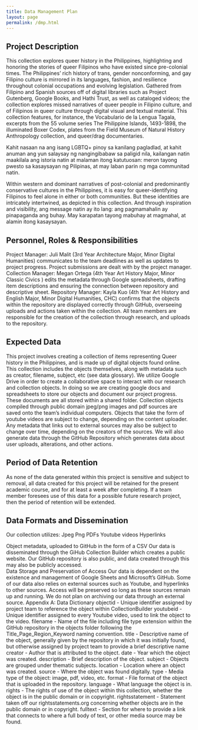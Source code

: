 ```yaml
---
title: Data Management Plan
layout: page
permalink: /dmp.html
---
```

## Project Description
This collection explores queer history in the Philippines, highlighting and honoring the stories of queer Filipinos who have existed since pre-colonial times. The Philippines’ rich history of trans, gender nonconforming, and gay Filipino culture is mirrored in its languages, fashion, and resilience throughout colonial occupations and evolving legislation. Gathered from Filipino and Spanish sources off of digital libraries such as Project Gutenberg, Google Books, and Hathi Trust, as well as cataloged videos; the collection explores missed narratives of queer people in Filipino culture, and of Filipinos in queer culture through digital visual and textual material. This collection features, for instance, the Vocabulario de la Lengua Tagala, excerpts from the 55 volume series The Philippine Islands, 1493-1898, the illuminated Boxer Codex, plates from the Field Museum of Natural History Anthropology collection, and queer/drag documentaries. 

Kahit nasaan na ang isang LGBTQ+ pinoy sa kanilang pagladlad, at kahit anuman ang yun salaysay ng nangingibabaw sa paligid nila, kailangan natin maakilala ang istoria natin at malaman itong katutuosan: meron tayong pwesto sa kasaysayan ng Pilipinas, at may laban parin ng mga communitad natin.

Within western and dominant narratives of post-colonial and predominantly conservative cultures in the Philippines, it is easy for queer-identifying Filipinos to feel alone in either or both communities. But these identities are intricately intertwined, as depicted in this collection. And through inspiration and visibility, ang message natin ay ito lang: ang pagmamahalin ay pinapaganda ang buhay. May karapatan tayong mabuhay at magmahal, at alamin itong kasaysayan.  

## Personnel, Roles & Responsibilities
Project Manager: Juli Malit (3rd Year Architecture Major, Minor Digital Humanities)
communicates to the team deadlines as well as updates to project progress.
Project submissions are dealt with by the project manager. 
Collection Manager:  Megan Ortega (4th Year Art History Major, Minor Classic Civics )
edits the metadata through Google spreadsheets, drafting item descriptions and ensuring the connection between repository and descriptive sheet. 
Repository Manager: Kayla Kuo (4th Year Art History and English Major, Minor Digital Humanities, CHC)
confirms that the objects within the repository are displayed correctly through GitHub, overseeing uploads and actions taken within the collection. 
All team members are responsible for the creation of the collection through research, and uploads to the repository. 

## Expected Data
This project involves creating a collection of items representing Queer history in the Philippines, and is made up of digital objects found online. This collection includes the objects themselves, along with metadata such as creator, filename, subject, etc (see data glossary). 
We utilize Google Drive in order to create a collaborative space to interact with our research and collection objects. In doing so we are creating google docs and spreadsheets to store our objects and document our project progress. These documents are all stored within a shared folder. 
Collection objects compiled through public domain jpeg/png images and pdf sources are saved onto the team’s individual computers. Objects that take the form of youtube videos are subject to change, depending on the content uploader. Any metadata that links out to external sources may also be subject to change over time, depending on the creators of the sources. 
We will also generate data through the GitHub Repository which generates data about user uploads, alterations, and other actions. 

## Period of Data Retention
As none of the data generated within this project is sensitive and subject to removal, all data created for this project will be retained for the present academic course, and for at least a week after completing. If a team member foresees use of this data for a possible future research project, then the period of retention will be extended. 

## Data Formats and Dissemination
Our collection utilizes:
Jpeg
Png
PDFs
Youtube videos
Hyperlinks

Object metadata, uploaded to GitHub in the form of a CSV
Our data is disseminated through the GiHub Collection Builder which creates a public website. Our GitHub repository is also public, and data created through this may also be publicly accessed.  
Data Storage and Preservation of Access
Our data is dependent on the existence and management of Google Sheets and Microsoft’s GitHub. Some of our data also relies on external sources such as Youtube, and hyperlinks to other sources. Access will be preserved so long as these sources remain up and running. 
We do not plan on archiving our data through an external source. 
Appendix A: Data Dictionary
objectid - Unique identifier assigned by project team to reference the object within CollectionBuilder
youtubeid - Unique identifier assigned to every Youtube video, used to link the object to the video. 
filename - Name of the file including file type extension within the GitHub repository in the objects folder following the Title_Page_Region_Keyword naming convention.
title - Descriptive name of the object, generally given by the repository in which it was initially found, but otherwise assigned by project team to provide a brief descriptive name
creator - Author that is attributed to the object. 
date - Year which the object was created.
description - Brief description of the object.
subject - Objects are grouped under thematic subjects. 
location - Location where an object was created.
source - Where the object was found digitally. 
type - Media type of the object: image, pdf, video, etc. 
format - File format of the object that is uploaded in the repository. 
language - What language the object is in.
rights - The rights of use of the object within this collection, whether the object is in the public domain or in copyright. 
rightsstatement - Statement taken off our rightsstatements.org concerning whether objects are in the public domain or in copyright. 
fulltext - Section for where to provide a link that connects to where a full body of text, or other media source may be found. 


